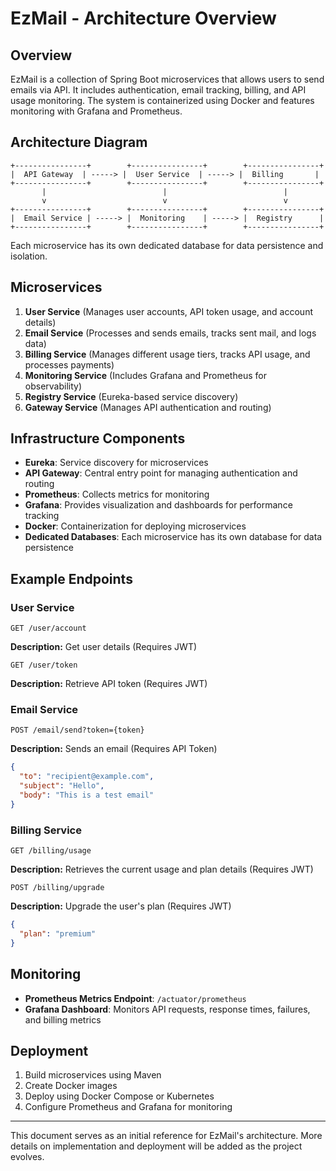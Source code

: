 # EzMail - Architecture Overview

## Overview
EzMail is a collection of Spring Boot microservices that allows users to send emails via API. It includes authentication, email tracking, billing, and API usage monitoring. The system is containerized using Docker and features monitoring with Grafana and Prometheus.

## Architecture Diagram
```
+----------------+        +----------------+        +----------------+
|  API Gateway  | -----> |  User Service  | -----> |  Billing       |
+----------------+        +----------------+        +----------------+
       |                          |                          |
       v                          v                          v
+----------------+        +----------------+        +----------------+
|  Email Service | -----> |  Monitoring    | -----> |  Registry      |
+----------------+        +----------------+        +----------------+
```

Each microservice has its own dedicated database for data persistence and isolation.

## Microservices

1. **User Service** (Manages user accounts, API token usage, and account details)
2. **Email Service** (Processes and sends emails, tracks sent mail, and logs data)
3. **Billing Service** (Manages different usage tiers, tracks API usage, and processes payments)
4. **Monitoring Service** (Includes Grafana and Prometheus for observability)
5. **Registry Service** (Eureka-based service discovery)
6. **Gateway Service** (Manages API authentication and routing)

## Infrastructure Components

- **Eureka**: Service discovery for microservices
- **API Gateway**: Central entry point for managing authentication and routing
- **Prometheus**: Collects metrics for monitoring
- **Grafana**: Provides visualization and dashboards for performance tracking
- **Docker**: Containerization for deploying microservices
- **Dedicated Databases**: Each microservice has its own database for data persistence

## Example Endpoints

### User Service
```http
GET /user/account
```
**Description:** Get user details (Requires JWT)

```http
GET /user/token
```
**Description:** Retrieve API token (Requires JWT)

### Email Service
```http
POST /email/send?token={token}
```
**Description:** Sends an email (Requires API Token)
```json
{
  "to": "recipient@example.com",
  "subject": "Hello",
  "body": "This is a test email"
}
```

### Billing Service
```http
GET /billing/usage
```
**Description:** Retrieves the current usage and plan details (Requires JWT)

```http
POST /billing/upgrade
```
**Description:** Upgrade the user's plan (Requires JWT)
```json
{
  "plan": "premium"
}
```

## Monitoring

- **Prometheus Metrics Endpoint**: `/actuator/prometheus`
- **Grafana Dashboard**: Monitors API requests, response times, failures, and billing metrics

## Deployment

1. Build microservices using Maven
2. Create Docker images
3. Deploy using Docker Compose or Kubernetes
4. Configure Prometheus and Grafana for monitoring

---
This document serves as an initial reference for EzMail's architecture. More details on implementation and deployment will be added as the project evolves.
